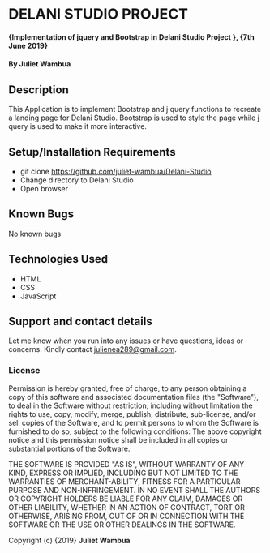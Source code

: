 # DELANI STUDIO PROJECT

#### {Implementation of jquery and Bootstrap in Delani Studio Project }, {7th June 2019}

#### By **Juliet Wambua**

## Description
This Application is to implement Bootstrap and j query functions to recreate a landing page for Delani Studio.
Bootstrap is used to style the page while j query is used to make it more interactive.

## Setup/Installation Requirements
* git clone https://github.com/juliet-wambua/Delani-Studio
* Change directory to Delani Studio
* Open browser

## Known Bugs
No known bugs

## Technologies Used
* HTML
* CSS
* JavaScript

## Support and contact details
Let me  know when you run into any issues or have questions, ideas or concerns. Kindly contact julienea289@gmail.com.

### License
Permission is hereby granted, free of charge, to any person obtaining a copy of this software and associated documentation files (the "Software"), to deal in the Software without restriction, including without limitation the rights to use, copy, modify, merge, publish, distribute, sub-license, and/or sell copies of the Software, and to permit persons to whom the Software is furnished to do so, subject to the following conditions:
The above copyright notice and this permission notice shall be included in all copies or substantial portions of the Software.

THE SOFTWARE IS PROVIDED "AS IS", WITHOUT WARRANTY OF ANY KIND, EXPRESS OR IMPLIED, INCLUDING BUT NOT LIMITED TO THE WARRANTIES OF MERCHANT-ABILITY, FITNESS FOR A PARTICULAR PURPOSE AND NON-INFRINGEMENT. IN NO EVENT SHALL THE AUTHORS OR COPYRIGHT HOLDERS BE LIABLE FOR ANY CLAIM, DAMAGES OR OTHER LIABILITY, WHETHER IN AN ACTION OF CONTRACT, TORT OR OTHERWISE, ARISING FROM, OUT OF OR IN CONNECTION WITH THE SOFTWARE OR THE USE OR OTHER DEALINGS IN THE SOFTWARE.

Copyright (c) {2019} **Juliet Wambua**
